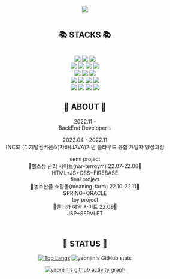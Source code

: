<div align="center">
<img src="https://capsule-render.vercel.app/api?type=waving&color=auto&height=200&section=header&text=YEONJIN GITHUB&fontSize=90" />
</div>
<br />
<div align="center">
  <h2>📚 STACKS 📚</h2>
  <br/>
   <img src="https://img.shields.io/badge/java-007396?style=for-the-badge&logo=java&logoColor=white">
   <img src="https://img.shields.io/badge/oracle-F80000?style=for-the-badge&logo=oracle&logoColor=white"> 
    <img src="https://img.shields.io/badge/mariaDB-003545?style=for-the-badge&logo=mariaDB&logoColor=white"> 
   <br/>
  <img src="https://img.shields.io/badge/html5-E34F26?style=for-the-badge&logo=html5&logoColor=white"> 
  <img src="https://img.shields.io/badge/css-1572B6?style=for-the-badge&logo=css3&logoColor=white"> 
  <img src="https://img.shields.io/badge/javascript-F7DF1E?style=for-the-badge&logo=javascript&logoColor=black"> 
  <img src="https://img.shields.io/badge/jquery-0769AD?style=for-the-badge&logo=jquery&logoColor=white">
    <br/>
  <img src="https://img.shields.io/badge/spring-6DB33F?style=for-the-badge&logo=spring&logoColor=white">
  <img src="https://img.shields.io/badge/springboot-6DB33F?style=for-the-badge&logo=springboot&logoColor=white">
  <img src="https://img.shields.io/badge/bootstrap-7952B3?style=for-the-badge&logo=bootstrap&logoColor=white">
  <br/>
  <img src="https://img.shields.io/badge/react-61DAFB?style=for-the-badge&logo=react&logoColor=black">
  <img src="https://img.shields.io/badge/fontawesome-339AF0?style=for-the-badge&logo=fontawesome&logoColor=white">
  <img src="https://img.shields.io/badge/firebase-FFCA28?style=for-the-badge&logo=firebase&logoColor=white">
  <img src="https://img.shields.io/badge/apache tomcat-F8DC75?style=for-the-badge&logo=apachetomcat&logoColor=white">
  <br/>
  <img src="https://img.shields.io/badge/github-181717?style=for-the-badge&logo=github&logoColor=white">
  <img src="https://img.shields.io/badge/git-F05032?style=for-the-badge&logo=git&logoColor=white">
  <img src="https://img.shields.io/badge/gradle-02303A?style=for-the-badge&logo=gradle&logoColor=white">
  <img src="https://img.shields.io/badge/maven-C71A36?style=for-the-badge&logo=apachemaven&logoColor=white">
</div>

<div align="center">
  <h2>💖 ABOUT 💖</h2>
  2022.11 -<br/>
  BackEnd Developer💥
  
  2022.04 - 2022.11<br/>
  [NCS] (디지털컨버전스)자바(JAVA)기반 클라우드 융합 개발자 양성과정
  
 semi project <br/>🏃헬스장 관리 사이트(nar-terrgym) 22.07-22.08🏃<br/> HTML+JS+CSS+FIREBASE <br/>
 final project <br/> 🍎농수산물 쇼핑몰(meaning-farm) 22.10-22.11🍏 <br/>SPRING+ORACLE <br/>
 toy project <br/> 🚗렌터카 예약 사이트 22.09🚗<br/> JSP+SERVLET <br/>
  

  
  <br/>
</div>

<div align="center">
 <h2>🌈 STATUS 🌈</h2> 

[![Top Langs](https://github-readme-stats.vercel.app/api/top-langs/?username=yeonjin0321&layout=compact)](https://github.com/yeonjin0321/github-readme-stats)
![yeonjin's GitHub stats](https://github-readme-stats.vercel.app/api?username=yeonjin0321&show_icons=true&theme=radical)



[![yeonjin's github activity graph](https://activity-graph.herokuapp.com/graph?username=Ashutosh00710&theme=dracula)](https://github.com/ashutosh00710/github-readme-activity-graph)
  
  </div>
